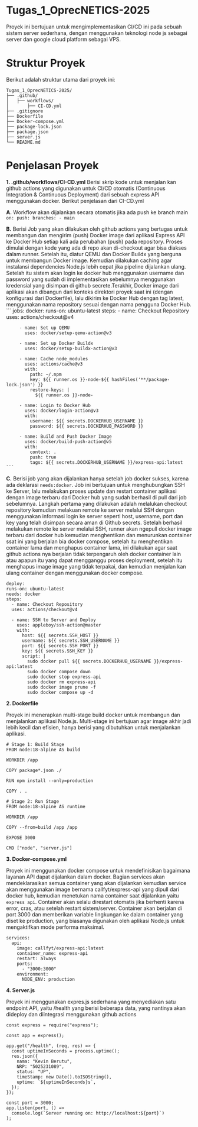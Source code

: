 # Tugas_1_OprecNETICS-2025

Proyek ini bertujuan untuk mengimplementasikan CI/CD ini pada sebuah sistem server sederhana, dengan menggunakan teknologi node js sebagai server dan google cloud platform sebagai VPS.

# Struktur Proyek
Berikut adalah struktur utama dari proyek ini:
```
Tugas_1_OprecNETICS-2025/
├── .github/
│   ├── workflows/
│       ├── CI-CD.yml
├── .gitignore
├── Dockerfile
├── Docker-compose.yml
├── package-lock.json
├── package.json
├── server.js
└── README.md
```

# Penjelasan Proyek
**1. .github/workflows/CI-CD.yml**
Berisi skrip kode untuk menjalan kan github actions yang digunakan untuk CI/CD otomatis (Continuous Integration & Continuous Deployment) dari sebuah express API menggunakan docker.
Berikut penjelasan dari CI-CD.yml


  **A.**
    Workflow akan dijalankan secara otomatis jika ada push ke branch main
    ```
    on:
      push:
        branches:
          - main
    ```

    
  **B.**
    Berisi Job yang akan dilakukan oleh github actions yang bertugas untuk membangun dan mengirim (push) Docker image dari aplikasi Express API ke Docker Hub setiap kali ada perubahan (push) pada repository.
    Proses dimulai dengan kode yang ada di repo akan di-checkout agar bisa diakses dalam runner. Setelah itu, diatur QEMU dan Docker Buildx yang berguna untuk membangun Docker image. Kemudian dilakukan caching agar instalansi dependencies Node.js lebih cepat jika pipeline dijalankan ulang.
    Setelah itu sistem akan login ke docker hub menggunakan username dan password yang sudah di implementasikan sebelumnya menggunakan kredensial yang disimpan di github secrete.Terakhir, Docker image dari aplikasi akan dibangun dari konteks direktori proyek saat ini (dengan konfigurasi dari Dockerfile), lalu dikirim ke Docker Hub dengan tag latest, menggunakan nama repository sesuai dengan nama pengguna Docker Hub.
    ```
    jobs:
     docker:
       runs-on: ubuntu-latest
       steps:
         - name: Checkout Repository
           uses: actions/checkout@v4
   
         - name: Set up QEMU
           uses: docker/setup-qemu-action@v3
   
         - name: Set up Docker Buildx
           uses: docker/setup-buildx-action@v3
   
         - name: Cache node_modules
           uses: actions/cache@v3
           with:
             path: ~/.npm
             key: ${{ runner.os }}-node-${{ hashFiles('**/package-lock.json') }}
             restore-keys: |
               ${{ runner.os }}-node-
   
         - name: Login to Docker Hub
           uses: docker/login-action@v3
           with:
             username: ${{ secrets.DOCKERHUB_USERNAME }}
             password: ${{ secrets.DOCKERHUB_PASSWORD }}
   
         - name: Build and Push Docker Image
           uses: docker/build-push-action@v5
           with:
             context: .
             push: true
             tags: ${{ secrets.DOCKERHUB_USERNAME }}/express-api:latest
    ```


  **C.**
    Berisi job yang akan dijalankan hanya setelah job docker sukses, karena ada deklarasi `needs:docker`. Job ini bertujuan untuk menghubungkan SSH ke Server, lalu melakukan proses update dan restart container aplikasi dengan image terbaru dari Docker hub yang sudah berhasil di pull dari job sebelumnya.
    Langkah pertama yang dilakukan adalah melalukan checkout repository kemudian melakuan remote ke server melalui SSH dengan menggunakan informasi login ke server seperti host, username, port dan key yang telah disimpan secara aman di Github secrets. 
    Setelah berhasil melakukan remote ke server melalui SSH, runner akan ngepull docker image terbaru dari docker hub kemudian menghentikan dan menurunkan container ssat ini yang berjalan bia docker compose, setelah itu menghentikan container lama dan menghapus container lama, ini dilakukan agar saat github actions nya berjalan tidak terpengaruh oleh docker container lain atau apapun itu yang dapat mengganggu proses deployment, setelah itu menghapus image image yang tidak terpakai, dan kemudian menjalan kan ulang container dengan menggunakan docker compose.
  ```
  deploy:
  runs-on: ubuntu-latest
  needs: docker
  steps:
    - name: Checkout Repository
    uses: actions/checkout@v4

    - name: SSH to Server and Deploy
      uses: appleboy/ssh-action@master
      with:
        host: ${{ secrets.SSH_HOST }}
        username: ${{ secrets.SSH_USERNAME }}
        port: ${{ secrets.SSH_PORT }}
        key: ${{ secrets.SSH_KEY }}
        script: |
          sudo docker pull ${{ secrets.DOCKERHUB_USERNAME }}/express-api:latest
          sudo docker compose down
          sudo docker stop express-api
          sudo docker rm express-api
          sudo docker image prune -f
          sudo docker compose up -d
  ```

**2. Dockerfile** 

Proyek ini menerapkan multi-stage build docker untuk membangun dan menjalankan aplikasi Node.js. Multi-stage ini bertujuan agar image akhir jadi lebih kecil dan efisien, hanya berisi yang dibutuhkan untuk menjalankan aplikasi.
```
# Stage 1: Build Stage
FROM node:18-alpine AS build

WORKDIR /app

COPY package*.json ./

RUN npm install --only=production

COPY . .

# Stage 2: Run Stage
FROM node:18-alpine AS runtime

WORKDIR /app

COPY --from=build /app /app

EXPOSE 3000

CMD ["node", "server.js"]
```

**3. Docker-compose.yml**

Proyek ini menggunakan docker compose untuk mendefinisikan bagaimana layanan API dapat dijalankan dalam docker. Bagian services akan mendeklarasikan semua container yang akan dijalankan kemudian service akan menggunakan image bernama callfyt/express-api yang dipull dari docker hub, kemudian menetukan nama container saat dijalankan yaitu `express api`. Container akan selalu direstart otomatis jika berhenti karena error, cras, atau setelah restart sistem/server. Container akan berjalan di port 3000 dan memberikan variable lingkungan ke dalam container yang diset ke production, yang biasanya digunakan oleh aplikasi Node.js untuk mengaktifkan mode performa maksimal.
```
services:
  api:
    image: callfyt/express-api:latest
    container_name: express-api
    restart: always
    ports:
      - "3000:3000"
    environment:
      NODE_ENV: production
```

**4. Server.js** 

Proyek ini menggunakan expres.js sederhana yang menyediakan satu endpoint API, yaitu /health yang berisi beberapa data, yang nantinya akan dideploy dan diintegrasi menggunakan github actions
```
const express = require("express");

const app = express();

app.get("/health", (req, res) => {
  const uptimeInSeconds = process.uptime();
  res.json({
    nama: "Kevin Berutu",
    NRP: "5025231089",
    status: "UP",
    timeStamp: new Date().toISOString(),
    uptime: `${uptimeInSeconds}s`,
  });
});

const port = 3000;
app.listen(port, () =>
  console.log(`Server running on: http://localhost:${port}`)
);
```
  
